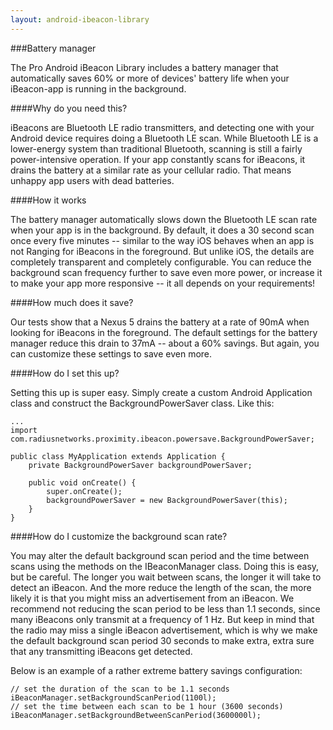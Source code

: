 ```yaml
---
layout: android-ibeacon-library
---
```


###Battery manager

The Pro Android iBeacon Library includes a battery manager that automatically saves 60% or more of devices' battery life when your iBeacon-app is running in the background.

####Why do you need this?

iBeacons are Bluetooth LE radio transmitters, and detecting one with your Android device requires doing a Bluetooth LE scan.  While Bluetooth LE is a lower-energy system than traditional Bluetooth, scanning is still a fairly power-intensive operation.  If your app constantly scans for iBeacons, it drains the battery at a similar rate as your cellular radio.  That means unhappy app users with dead batteries.

####How it works

The battery manager automatically slows down the Bluetooth LE scan rate when your app is in the background.  By default, it does a 30 second scan once every five minutes -- similar to the way iOS behaves when an app is not Ranging for iBeacons in the foreground.  But unlike iOS, the details are completely transparent and completely configurable.  You can reduce the background scan frequency further to save even more power, or increase it to make your app more responsive -- it all depends on your requirements!

####How much does it save?

Our tests show that a Nexus 5 drains the battery at a rate of 90mA when looking for iBeacons in the foreground.  The default settings for the battery manager reduce this drain to 37mA -- about a 60% savings.  But again, you can customize these settings to save even more.

####How do I set this up?

Setting this up is super easy.  Simply create a custom Android Application class and construct the BackgroundPowerSaver class.  Like this:

```
...
import com.radiusnetworks.proximity.ibeacon.powersave.BackgroundPowerSaver;

public class MyApplication extends Application {
    private BackgroundPowerSaver backgroundPowerSaver;

    public void onCreate() {
        super.onCreate();
        backgroundPowerSaver = new BackgroundPowerSaver(this);
    }
}

```

####How do I customize the background scan rate?

You may alter the default background scan period and the time between scans using the methods on the IBeaconManager class.  Doing this is easy, but be careful.  The longer you wait
between scans, the longer it will take to detect an iBeacon.  And the more reduce the length of the scan, the more likely it is that you might miss an advertisement from an iBeacon.  We recommend not reducing the scan period to be less than 1.1 seconds, since many iBeacons only transmit at a frequency of 1 Hz.  But keep in mind that the radio may miss a single iBeacon advertisement, which is why we make the default background scan period 30 seconds to make extra, extra sure that any transmitting iBeacons get detected.

Below is an example of a rather extreme battery savings configuration: 

```
// set the duration of the scan to be 1.1 seconds
iBeaconManager.setBackgroundScanPeriod(1100l); 
// set the time between each scan to be 1 hour (3600 seconds)
iBeaconManager.setBackgroundBetweenScanPeriod(3600000l);
```
